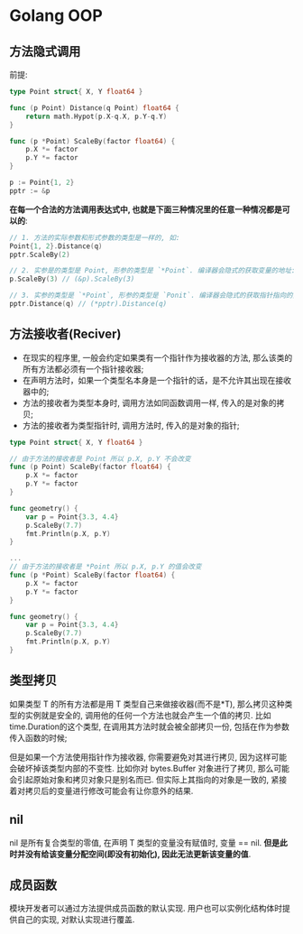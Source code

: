 # Golang OOP

## 方法隐式调用

前提:

```go
type Point struct{ X, Y float64 }

func (p Point) Distance(q Point) float64 {
	return math.Hypot(p.X-q.X, p.Y-q.Y)
}

func (p *Point) ScaleBy(factor float64) {
	p.X *= factor
	p.Y *= factor
}

p := Point{1, 2}
pptr := &p
```

**在每一个合法的方法调用表达式中, 也就是下面三种情况里的任意一种情况都是可以的**:

```go
// 1. 方法的实际参数和形式参数的类型是一样的, 如:
Point{1, 2}.Distance(q)
pptr.ScaleBy(2)

// 2. 实参是的类型是 Point, 形参的类型是 `*Point`. 编译器会隐式的获取变量的地址:
p.ScaleBy(3) // (&p).ScaleBy(3)

// 3. 实参的类型是 `*Point`, 形参的类型是 `Ponit`. 编译器会隐式的获取指针指向的变量:
pptr.Distance(q) // (*pptr).Distance(q)
```

## 方法接收者(Reciver)

- 在现实的程序里, 一般会约定如果类有一个指针作为接收器的方法, 那么该类的所有方法都必须有一个指针接收器;
- 在声明方法时，如果一个类型名本身是一个指针的话，是不允许其出现在接收器中的;
- 方法的接收者为类型本身时, 调用方法如同函数调用一样, 传入的是对象的拷贝;
- 方法的接收者为类型指针时, 调用方法时, 传入的是对象的指针;

```go
type Point struct{ X, Y float64 }

// 由于方法的接收者是 Point 所以 p.X, p.Y 不会改变
func (p Point) ScaleBy(factor float64) {
	p.X *= factor
	p.Y *= factor
}

func geometry() {
    var p = Point{3.3, 4.4}
    p.ScaleBy(7.7)
	fmt.Println(p.X, p.Y)
}
```

```go
...
// 由于方法的接收者是 *Point 所以 p.X, p.Y 的值会改变
func (p *Point) ScaleBy(factor float64) {
	p.X *= factor
	p.Y *= factor
}

func geometry() {
    var p = Point{3.3, 4.4}
    p.ScaleBy(7.7)
	fmt.Println(p.X, p.Y)
}
```

## 类型拷贝

如果类型 T 的所有方法都是用 T 类型自己来做接收器(而不是*T), 那么拷贝这种类型的实例就是安全的, 调用他的任何一个方法也就会产生一个值的拷贝.
比如time.Duration的这个类型, 在调用其方法时就会被全部拷贝一份, 包括在作为参数传入函数的时候;

但是如果一个方法使用指针作为接收器, 你需要避免对其进行拷贝, 因为这样可能会破坏掉该类型内部的不变性.
比如你对 bytes.Buffer 对象进行了拷贝, 那么可能会引起原始对象和拷贝对象只是别名而已.
但实际上其指向的对象是一致的, 紧接着对拷贝后的变量进行修改可能会有让你意外的结果.

## nil

nil 是所有复合类型的零值, 在声明 T 类型的变量没有赋值时, 变量 == nil.
**但是此时并没有给该变量分配空间(即没有初始化), 因此无法更新该变量的值**.

## 成员函数

模块开发者可以通过方法提供成员函数的默认实现.
用户也可以实例化结构体时提供自己的实现, 对默认实现进行覆盖.